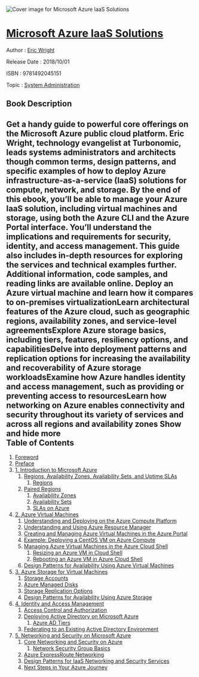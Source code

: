 ![Cover image for Microsoft Azure IaaS Solutions](https://imgdetail.ebookreading.net/cover/cover/system_admin/EB9781492045151.jpg)

[Microsoft Azure IaaS Solutions](https://ebookreading.net/view/book/Microsoft+Azure+IaaS+Solutions-EB9781492045151_1.html "Microsoft Azure IaaS Solutions")
====================================================================================================================

Author : [Eric Wright](https://ebookreading.net/search/author/Eric+Wright)

Release Date : 2018/10/01

ISBN : 9781492045151

Topic : [System Administration](https://ebookreading.net/search/category/system-administration)

Book Description
-----------------

 Get a handy guide to powerful core offerings on the Microsoft Azure public cloud platform. Eric Wright, technology evangelist at Turbonomic, leads systems administrators and architects though common terms, design patterns, and specific examples of how to deploy Azure infrastructure-as-a-service (IaaS) solutions for compute, network, and storage.
By the end of this ebook, you’ll be able to manage your Azure IaaS solution, including virtual machines and storage, using both the Azure CLI and the Azure Portal interface. You’ll understand the implications and requirements for security, identity, and access management. This guide also includes in-depth resources for exploring the services and technical examples further. Additional information, code samples, and reading links are available online.
Deploy an Azure virtual machine and learn how it compares to on-premises virtualizationLearn architectural features of the Azure cloud, such as geographic regions, availability zones, and service-level agreementsExplore Azure storage basics, including tiers, features, resiliency options, and capabilitiesDelve into deployment patterns and replication options for increasing the availability and recoverability of Azure storage workloadsExamine how Azure handles identity and access management, such as providing or preventing access to resourcesLearn how networking on Azure enables connectivity and security throughout its variety of services and across all regions and availability zones        Show and hide more                
Table of Contents
-----------------

1. [Foreword](https://ebookreading.net/view/book/Microsoft+Azure+IaaS+Solutions-EB9781492045151_4.html#idm139670332377248)
1. [Preface](https://ebookreading.net/view/book/Microsoft+Azure+IaaS+Solutions-EB9781492045151_5.html#idm139670332376992)
1. [1. Introduction to Microsoft Azure](https://ebookreading.net/view/book/Microsoft+Azure+IaaS+Solutions-EB9781492045151_6.html#idm139670332358944)
    1. [Regions, Availability Zones, Availability Sets, and Uptime SLAs](https://ebookreading.net/view/book/Microsoft+Azure+IaaS+Solutions-EB9781492045151_6.html#idm139670332369200)
        1. [Regions](https://ebookreading.net/view/book/Microsoft+Azure+IaaS+Solutions-EB9781492045151_6.html#idm139670332345904)
    1. [Paired Regions](https://ebookreading.net/view/book/Microsoft+Azure+IaaS+Solutions-EB9781492045151_6.html#idm139670332099344)
        1. [Availability Zones](https://ebookreading.net/view/book/Microsoft+Azure+IaaS+Solutions-EB9781492045151_6.html#idm139670332090832)
        1. [Availability Sets](https://ebookreading.net/view/book/Microsoft+Azure+IaaS+Solutions-EB9781492045151_6.html#idm139670332082608)
        1. [SLAs on Azure](https://ebookreading.net/view/book/Microsoft+Azure+IaaS+Solutions-EB9781492045151_6.html#idm139670332081056)
1. [2. Azure Virtual Machines](https://ebookreading.net/view/book/Microsoft+Azure+IaaS+Solutions-EB9781492045151_7.html#idm139670332103152)
    1. [Understanding and Deploying on the Azure Compute Platform](https://ebookreading.net/view/book/Microsoft+Azure+IaaS+Solutions-EB9781492045151_7.html#idm139670332064912)
    1. [Understanding and Using Azure Resource Manager](https://ebookreading.net/view/book/Microsoft+Azure+IaaS+Solutions-EB9781492045151_7.html#idm139670332064656)
    1. [Creating and Managing Azure Virtual Machines in the Azure Portal](https://ebookreading.net/view/book/Microsoft+Azure+IaaS+Solutions-EB9781492045151_7.html#idm139670332053472)
    1. [Example: Deploying a CentOS VM on Azure Compute](https://ebookreading.net/view/book/Microsoft+Azure+IaaS+Solutions-EB9781492045151_7.html#idm139670332040432)
    1. [Managing Azure Virtual Machines in the Azure Cloud Shell](https://ebookreading.net/view/book/Microsoft+Azure+IaaS+Solutions-EB9781492045151_7.html#idm139670331992848)
        1. [Resizing an Azure VM in Cloud Shell](https://ebookreading.net/view/book/Microsoft+Azure+IaaS+Solutions-EB9781492045151_7.html#idm139670331982032)
        1. [Rebooting an Azure VM in Azure Cloud Shell](https://ebookreading.net/view/book/Microsoft+Azure+IaaS+Solutions-EB9781492045151_7.html#idm139670331972224)
    1. [Design Patterns for Availability Using Azure Virtual Machines](https://ebookreading.net/view/book/Microsoft+Azure+IaaS+Solutions-EB9781492045151_7.html#sec_DP4_avail_VMs)
1. [3. Azure Storage for Virtual Machines](https://ebookreading.net/view/book/Microsoft+Azure+IaaS+Solutions-EB9781492045151_8.html#idm139670331963552)
    1. [Storage Accounts](https://ebookreading.net/view/book/Microsoft+Azure+IaaS+Solutions-EB9781492045151_8.html#idm139670331949904)
    1. [Azure Managed Disks](https://ebookreading.net/view/book/Microsoft+Azure+IaaS+Solutions-EB9781492045151_8.html#idm139670331944336)
    1. [Storage Replication Options](https://ebookreading.net/view/book/Microsoft+Azure+IaaS+Solutions-EB9781492045151_8.html#idm139670331931008)
    1. [Design Patterns for Availability Using Azure Storage](https://ebookreading.net/view/book/Microsoft+Azure+IaaS+Solutions-EB9781492045151_8.html#idm139670331873632)
1. [4. Identity and Access Management](https://ebookreading.net/view/book/Microsoft+Azure+IaaS+Solutions-EB9781492045151_9.html#idm139670331866448)
    1. [Access Control and Authorization](https://ebookreading.net/view/book/Microsoft+Azure+IaaS+Solutions-EB9781492045151_9.html#idm139670331861456)
    1. [Deploying Active Directory on Microsoft Azure](https://ebookreading.net/view/book/Microsoft+Azure+IaaS+Solutions-EB9781492045151_9.html#idm139670331850864)
        1. [Azure AD Tiers](https://ebookreading.net/view/book/Microsoft+Azure+IaaS+Solutions-EB9781492045151_9.html#idm139670331847568)
    1. [Federating to an Existing Active Directory Environment](https://ebookreading.net/view/book/Microsoft+Azure+IaaS+Solutions-EB9781492045151_9.html#idm139670331843264)
1. [5. Networking and Security on Microsoft Azure](https://ebookreading.net/view/book/Microsoft+Azure+IaaS+Solutions-EB9781492045151_10.html#idm139670331838272)
    1. [Core Networking and Security on Azure](https://ebookreading.net/view/book/Microsoft+Azure+IaaS+Solutions-EB9781492045151_10.html#idm139670331839536)
        1. [Network Security Group Basics](https://ebookreading.net/view/book/Microsoft+Azure+IaaS+Solutions-EB9781492045151_10.html#idm139670331826432)
    1. [Azure ExpressRoute Networking](https://ebookreading.net/view/book/Microsoft+Azure+IaaS+Solutions-EB9781492045151_10.html#idm139670331817968)
    1. [Design Patterns for IaaS Networking and Security Services](https://ebookreading.net/view/book/Microsoft+Azure+IaaS+Solutions-EB9781492045151_10.html#idm139670331805776)
    1. [Next Steps in Your Azure Journey](https://ebookreading.net/view/book/Microsoft+Azure+IaaS+Solutions-EB9781492045151_10.html#idm139670331791008)
